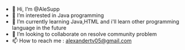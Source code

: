 - 👋 Hi, I’m @AleSupp
- 👀 I’m interested in Java programming 
- 🌱 I’m currently learning Java,HTML and i'll learn other programming language in the future
- 💞️ I’m looking to collaborate on resolve community problem
- 📫 How to reach me : alexandertv05@gmail.com

<!---
AleSupp/AleSupp is a ✨ special ✨ repository because its `README.md` (this file) appears on your GitHub profile.
You can click the Preview link to take a look at your changes.
--->

